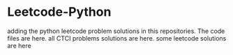 # Leetcode-Python
adding the python leetcode problem solutions in this repositories. 
The code files are here.
all CTCI problems solutions are here.
some leetcode solutions are here



















































































































































































































































